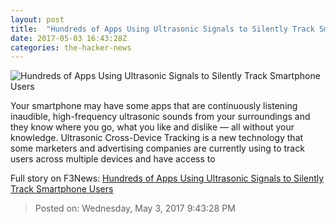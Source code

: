 ```yaml
---
layout: post
title:  "Hundreds of Apps Using Ultrasonic Signals to Silently Track Smartphone Users"
date: 2017-05-03 16:43:28Z
categories: the-hacker-news
---
```


![Hundreds of Apps Using Ultrasonic Signals to Silently Track Smartphone Users](https://4.bp.blogspot.com/-aDi_ywO4bfQ/WQoENELnPjI/AAAAAAAAsbc/S8bIEMW0bJwdWLy9HzoPQ31rb9Y3w_VPACLcB/s1600/ultrasonic-tracking-signals-smartphone-apps.png)

Your smartphone may have some apps that are continuously listening inaudible, high-frequency ultrasonic sounds from your surroundings and they know where you go, what you like and dislike — all without your knowledge. Ultrasonic Cross-Device Tracking is a new technology that some marketers and advertising companies are currently using to track users across multiple devices and have access to


Full story on F3News: [Hundreds of Apps Using Ultrasonic Signals to Silently Track Smartphone Users](http://www.f3nws.com/n/RBXsaE)

> Posted on: Wednesday, May 3, 2017 9:43:28 PM
